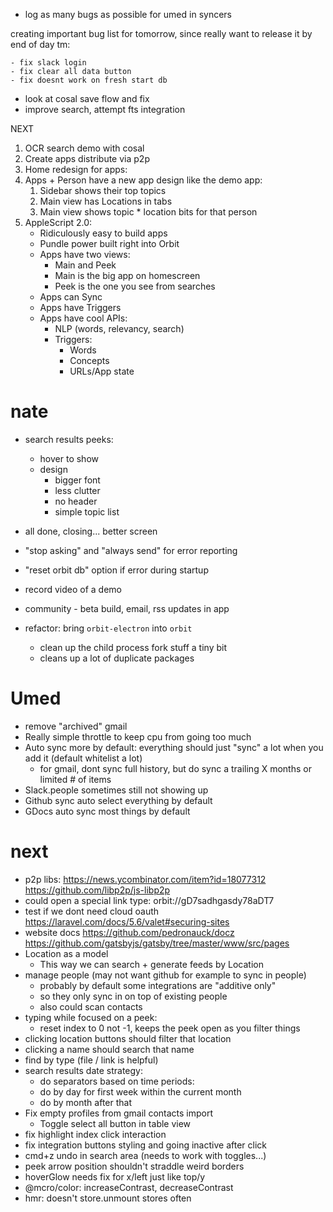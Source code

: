 - log as many bugs as possible for umed in syncers

creating important bug list for tomorrow, since really want to release it by end of day tm:

```
- fix slack login
- fix clear all data button
- fix doesnt work on fresh start db
```

- look at cosal save flow and fix
- improve search, attempt fts integration

NEXT

1. OCR search demo with cosal
2. Create apps distribute via p2p
3. Home redesign for apps:
4. Apps + Person have a new app design like the demo app:
   1. Sidebar shows their top topics
   2. Main view has Locations in tabs
   3. Main view shows topic \* location bits for that person
5. AppleScript 2.0:
   - Ridiculously easy to build apps
   - Pundle power built right into Orbit
   - Apps have two views:
     - Main and Peek
     - Main is the big app on homescreen
     - Peek is the one you see from searches
   - Apps can Sync
   - Apps have Triggers
   - Apps have cool APIs:
     - NLP (words, relevancy, search)
     - Triggers:
       - Words
       - Concepts
       - URLs/App state

# nate

- search results peeks:
  - hover to show
  - design
    - bigger font
    - less clutter
    - no header
    - simple topic list
- all done, closing... better screen
- "stop asking" and "always send" for error reporting
- "reset orbit db" option if error during startup
- record video of a demo
- community - beta build, email, rss updates in app

- refactor: bring `orbit-electron` into `orbit`
  - clean up the child process fork stuff a tiny bit
  - cleans up a lot of duplicate packages

# Umed

- remove "archived" gmail
- Really simple throttle to keep cpu from going too much
- Auto sync more by default: everything should just "sync" a lot when you add it (default whitelist a lot)
  - for gmail, dont sync full history, but do sync a trailing X months or limited # of items
- Slack.people sometimes still not showing up
- Github sync auto select everything by default
- GDocs auto sync most things by default

# next

- p2p libs: https://news.ycombinator.com/item?id=18077312 https://github.com/libp2p/js-libp2p
- could open a special link type: orbit://gD7sadhgasdy78aDT7
- test if we dont need cloud oauth https://laravel.com/docs/5.6/valet#securing-sites
- website docs https://github.com/pedronauck/docz https://github.com/gatsbyjs/gatsby/tree/master/www/src/pages
- Location as a model
  - This way we can search + generate feeds by Location
- manage people (may not want github for example to sync in people)
  - probably by default some integrations are "additive only"
  - so they only sync in on top of existing people
  - also could scan contacts
- typing while focused on a peek:
  - reset index to 0 not -1, keeps the peek open as you filter things
- clicking location buttons should filter that location
- clicking a name should search that name
- find by type (file / link is helpful)
- search results date strategy:
  - do separators based on time periods:
  - do by day for first week within the current month
  - do by month after that
- Fix empty profiles from gmail contacts import
  - Toggle select all button in table view
- fix highlight index click interaction
- fix integration buttons styling and going inactive after click
- cmd+z undo in search area (needs to work with toggles...)
- peek arrow position shouldn't straddle weird borders
- hoverGlow needs fix for x/left just like top/y
- @mcro/color: increaseContrast, decreaseContrast
- hmr: doesn't store.unmount stores often
